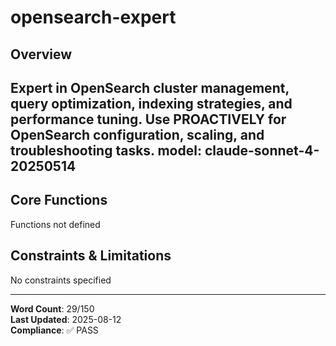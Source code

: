 # opensearch-expert

## Overview

Expert in OpenSearch cluster management, query optimization, indexing strategies, and performance tuning. Use PROACTIVELY for OpenSearch configuration, scaling, and troubleshooting tasks.
model: claude-sonnet-4-20250514
---

## Core Functions

Functions not defined

## Constraints & Limitations

No constraints specified



---
**Word Count**: 29/150  
**Last Updated**: 2025-08-12  
**Compliance**: ✅ PASS